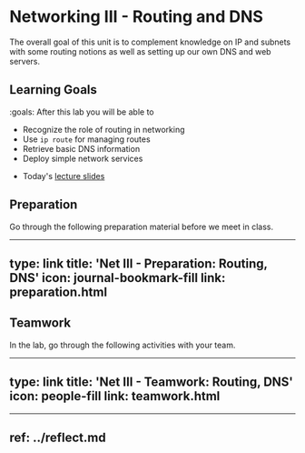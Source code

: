 # Networking III - Routing and DNS

The overall goal of this unit is to complement knowledge on IP and subnets with some routing notions as well as setting up our own DNS and web servers.


## Learning Goals

:goals: After this lab you will be able to

- Recognize the role of routing in networking
- Use `ip route` for managing routes
- Retrieve basic DNS information
- Deploy simple network services


* Today's [lecture slides](2024-ttm4175-week-37-net3.pdf)


## Preparation

Go through the following preparation material before we meet in class.


---
type: link
title: 'Net III - Preparation: Routing, DNS'
icon: journal-bookmark-fill
link: preparation.html
---


## Teamwork

In the lab, go through the following activities with your team.


---
type: link
title: 'Net III - Teamwork: Routing, DNS'
icon: people-fill
link: teamwork.html
---




---
ref: ../reflect.md
---



